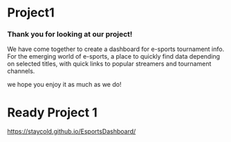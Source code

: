 # Project1

<h3> Thank you for looking at our project!</h3>

<p>
We have come together to create a dashboard for e-sports tournament info.
For the emerging world of e-sports, a place to quickly find data depending on selected titles,
  with quick links to popular streamers and tournament channels.

we hope you enjoy it as much as we do!

</p>


<h1> Ready Project 1 </h1>

  https://staycold.github.io/EsportsDashboard/
 
